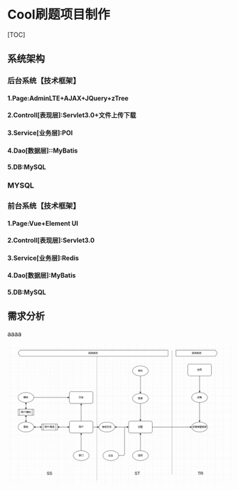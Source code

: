 # Cool刷题项目制作

[TOC]



## 系统架构

### 后台系统【技术框架】

#### 1.Page:AdminLTE+AJAX+JQuery+zTree

#### 2.Controll[表现层]:Servlet3.0+文件上传下载

#### 3.Service[业务层]:POI

#### 4.Dao[数据层]::MyBatis

#### 5.DB:MySQL

### MYSQL

### 前台系统【技术框架】

#### 1.Page:Vue+Element UI

#### 2.Controll[表现层]:Servlet3.0

#### 3.Service[业务层]:Redis

#### 4.Dao[数据层]:MyBatis

#### 5.DB:MySQL

## 需求分析



aaaa



![QQ截图20230313185213](assest\QQ截图20230313185213.png)



